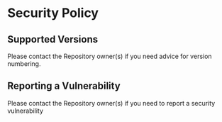 # Security Policy

## Supported Versions

Please contact the Repository owner(s) if you need advice for version numbering.

## Reporting a Vulnerability

Please contact the Repository owner(s) if you need to report a security vulnerability

